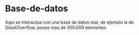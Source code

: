 # Base-de-datos
Aqui se interactua con una base de datos real, de ejemplo la de StackOverflow, posee mas de 300.000 elementos
